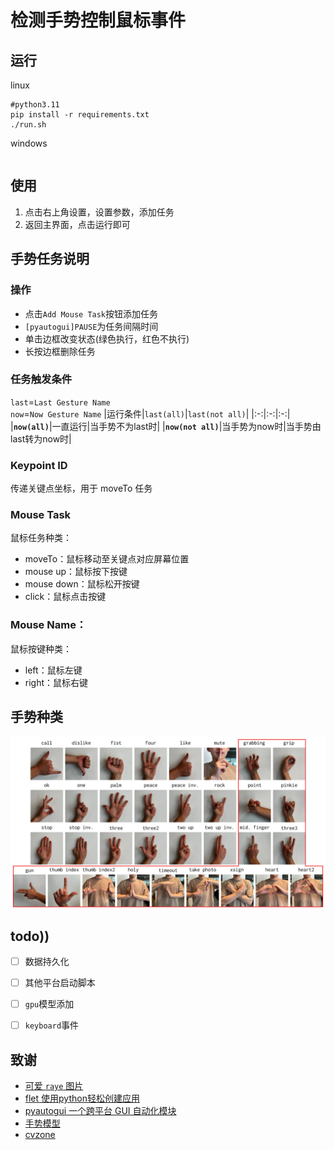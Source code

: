 # 检测手势控制鼠标事件

## 运行
linux
```
#python3.11
pip install -r requirements.txt
./run.sh
```
windows
```
```
## 使用
1. 点击右上角设置，设置参数，添加任务
2. 返回主界面，点击运行即可
## 手势任务说明
### 操作
* 点击`Add Mouse Task`按钮添加任务
* `[pyautogui]PAUSE`为任务间隔时间
* 单击边框改变状态(绿色执行，红色不执行)
* 长按边框删除任务
### 任务触发条件
`last`=`Last Gesture Name`  
`now`=`Now Gesture Name`
|运行条件|`last(all)`|`last(not all)`|
|:-:|:-:|:-:|
|**`now(all)`**|一直运行|当手势不为last时|
|**`now(not all)`**|当手势为now时|当手势由last转为now时|

### Keypoint ID
传递关键点坐标，用于 moveTo 任务
### Mouse Task
鼠标任务种类：
* moveTo：鼠标移动至关键点对应屏幕位置
* mouse up：鼠标按下按键
* mouse down：鼠标松开按键
* click：鼠标点击按键
### Mouse Name：
鼠标按键种类：
* left：鼠标左键
* right：鼠标右键
## 手势种类
![gesture](./images/gestures.webp)


## todo))
- [ ] 数据持久化
- [ ] 其他平台启动脚本
- [ ] `gpu`模型添加
- [ ] `keyboard`事件


## 致谢
* [可爱 `raye` 图片](https://www.pixiv.net/artworks/67786450)
* [flet 使用python轻松创建应用](https://github.com/flet-dev/flet)
* [pyautogui 一个跨平台 GUI 自动化模块](https://github.com/asweigart/pyautogui)
* [手势模型](https://github.com/hukenovs/hagrid)
* [cvzone](https://github.com/cvzone/cvzone)
  